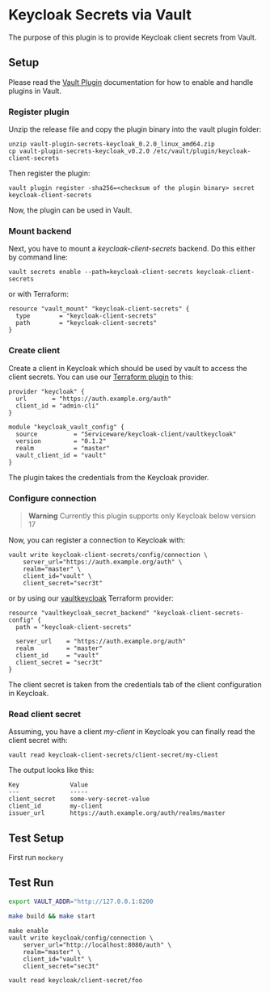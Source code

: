 # Keycloak Secrets via Vault

The purpose of this plugin is to provide Keycloak client secrets from Vault. 
## Setup

Please read the [Vault Plugin](https://www.vaultproject.io/docs/plugins) documentation for how to enable and handle plugins in Vault.

### Register plugin

Unzip the release file and copy the plugin binary into the vault plugin folder:

```
unzip vault-plugin-secrets-keycloak_0.2.0_linux_amd64.zip
cp vault-plugin-secrets-keycloak_v0.2.0 /etc/vault/plugin/keycloak-client-secrets
```

Then register the plugin:

```
vault plugin register -sha256=<checksum of the plugin binary> secret keycloak-client-secrets
```

Now, the plugin can be used in Vault.

### Mount backend

Next, you have to mount a _keycloak-client-secrets_ backend. Do this either by command line:

```
vault secrets enable --path=keycloak-client-secrets keycloak-client-secrets
```

or with Terraform:

```
resource "vault_mount" "keycloak-client-secrets" {
  type        = "keycloak-client-secrets"
  path        = "keycloak-client-secrets"
}
```

### Create client

Create a client in Keycloak which should be used by vault to access the client secrets. You can use our 
[Terraform plugin](https://registry.terraform.io/modules/Serviceware/keycloak-client/vaultkeycloak/latst) to this:

```
provider "keycloak" {
  url       = "https://auth.example.org/auth"
  client_id = "admin-cli"
}

module "keycloak_vault_config" {
  source          = "Serviceware/keycloak-client/vaultkeycloak"
  version         = "0.1.2"
  realm           = "master"
  vault_client_id = "vault"
}
```

The plugin takes the credentials from the Keycloak provider. 

### Configure connection
> **Warning**
> Currently this plugin supports only Keycloak below version 17

Now, you can register a connection to Keycloak with:

```
vault write keycloak-client-secrets/config/connection \
    server_url="https://auth.example.org/auth" \
    realm="master" \
    client_id="vault" \
    client_secret="secr3t"
```

or by using our [vaultkeycloak](https://registry.terraform.io/providers/Serviceware/vaultkeycloak/latest) Terraform provider:

```
resource "vaultkeycloak_secret_backend" "keycloak-client-secrets-config" {
  path = "keycloak-client-secrets"
  
  server_url    = "https://auth.example.org/auth"
  realm         = "master"
  client_id     = "vault"
  client_secret = "secr3t"
}
```

The client secret is taken from the credentials tab of the client configuration in Keycloak.

### Read client secret

Assuming, you have a client _my-client_ in Keycloak you can finally read the client secret with:

```
vault read keycloak-client-secrets/client-secret/my-client
```

The output looks like this:

```
Key              Value
---              -----
client_secret    some-very-secret-value
client_id        my-client
issuer_url       https://auth.example.org/auth/realms/master
```

## Test Setup

First run `mockery`

## Test Run

```bash
export VAULT_ADDR="http://127.0.0.1:8200
```

```bash
make build && make start
```

```
make enable
vault write keycloak/config/connection \
    server_url="http://localhost:8080/auth" \
    realm="master" \
    client_id="vault" \
    client_secret="sec3t"

vault read keycloak/client-secret/foo
```
